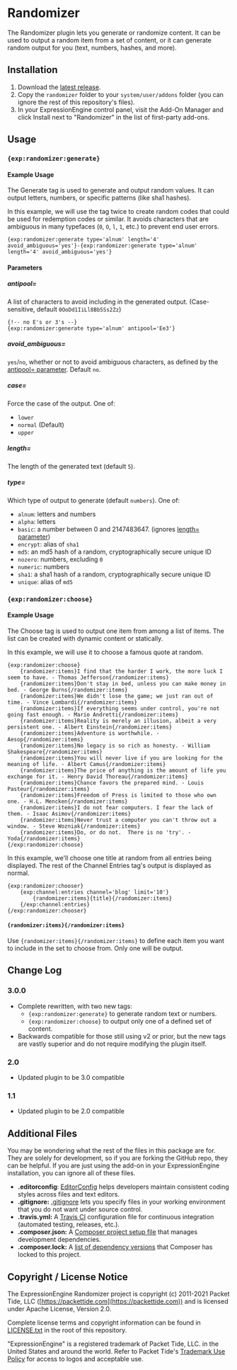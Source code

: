 # Randomizer

The Randomizer plugin lets you generate or randomize content. It can be used to output a random item from a set of content, or it can generate random output for you (text, numbers, hashes, and more).

## Installation

1. Download the [latest release](https://github.com/EllisLab/Randomizer/releases/latest).
2. Copy the `randomizer` folder to your `system/user/addons` folder (you can ignore the rest of this repository's files).
3. In your ExpressionEngine control panel, visit the Add-On Manager and click Install next to "Randomizer" in the list of first-party add-ons.

## Usage

### `{exp:randomizer:generate}`

#### Example Usage

The Generate tag is used to generate and output random values. It can output letters, numbers, or specific patterns (like sha1 hashes).

In this example, we will use the tag twice to create random codes that could be used for redemption codes or similar. It avoids characters that are ambiguous in many typefaces (`0`, `O`, `l`, `1`, etc.) to prevent end user errors.

```
{exp:randomizer:generate type='alnum' length='4' avoid_ambiguous='yes'}-{exp:randomizer:generate type='alnum' length='4' avoid_ambiguous='yes'}

```

#### Parameters

##### antipool=

A list of characters to avoid including in the generated output. (Case-sensitive, default `0OoDd1IiLl8Bb5Ss2Zz`)

```
{!-- no E's or 3's --}
{exp:randomizer:generate type='alnum' antipool='Ee3'}
```

##### avoid_ambiguous=

`yes`/`no`, whether or not to avoid ambiguous characters, as defined by the [antipool= parameter](#antipool). Default `no`.

##### case=

Force the case of the output. One of:

- `lower`
- `normal` (Default)
- `upper`

##### length=

The length of the generated text (default `5`).

##### type=

Which type of output to generate (default `numbers`). One of:

- `alnum`: letters and numbers
- `alpha`: letters
- `basic`: a number between 0 and 2147483647. (ignores [length= parameter](#length))
- `encrypt`: alias of `sha1`
- `md5`: an md5 hash of a random, cryptographically secure unique ID 
- `nozero`: numbers, excluding `0`
- `numeric`: numbers
- `sha1`: a sha1 hash of a random, cryptographically secure unique ID
- `unique`: alias of `md5`

### `{exp:randomizer:choose}`

#### Example Usage

The Choose tag is used to output one item from among a list of items. The list can be created with dynamic content or statically.

In this example, we will use it to choose a famous quote at random.

```
{exp:randomizer:choose}
	{randomizer:items}I find that the harder I work, the more luck I seem to have. - Thomas Jefferson{/randomizer:items}
	{randomizer:items}Don't stay in bed, unless you can make money in bed. - George Burns{/randomizer:items}
	{randomizer:items}We didn't lose the game; we just ran out of time. - Vince Lombardi{/randomizer:items}
	{randomizer:items}If everything seems under control, you're not going fast enough. - Mario Andretti{/randomizer:items}
	{randomizer:items}Reality is merely an illusion, albeit a very persistent one. - Albert Einstein{/randomizer:items}
	{randomizer:items}Adventure is worthwhile. - Aesop{/randomizer:items}
	{randomizer:items}No legacy is so rich as honesty. - William Shakespeare{/randomizer:items}
	{randomizer:items}You will never live if you are looking for the meaning of life. - Albert Camus{/randomizer:items}
	{randomizer:items}The price of anything is the amount of life you exchange for it. - Henry David Thoreau{/randomizer:items}
	{randomizer:items}Chance favors the prepared mind. - Louis Pasteur{/randomizer:items}
	{randomizer:items}Freedom of Press is limited to those who own one. - H.L. Mencken{/randomizer:items}
	{randomizer:items}I do not fear computers. I fear the lack of them. - Isaac Asimov{/randomizer:items}
	{randomizer:items}Never trust a computer you can't throw out a window. - Steve Wozniak{/randomizer:items}
	{randomizer:items}Do, or do not.  There is no 'try'. - Yoda{/randomizer:items}
{/exp:randomizer:choose}
```

In this example, we'll choose one title at random from all entries being displayed. The rest of the Channel Entries tag's output is displayed as normal.

```
{exp:randomizer:chooser}
    {exp:channel:entries channel='blog' limit='10'}
        {randomizer:items}{title}{/randomizer:items}
    {/exp:channel:entries}
{/exp:randomizer:chooser}
```

#### `{randomizer:items}{/randomizer:items}`

Use `{randomizer:items}{/randomizer:items}` to define each item you want to include in the set to choose from. Only one will be output.

## Change Log

### 3.0.0

- Complete rewritten, with two new tags:
    - `{exp:randomizer:generate}` to generate random text or numbers.
    - `{exp:randomizer:choose}` to output only one of a defined set of content.
- Backwards compatible for those still using v2 or prior, but the new tags are vastly superior and do not require modifying the plugin itself.

### 2.0

- Updated plugin to be 3.0 compatible

### 1.1

- Updated plugin to be 2.0 compatible


## Additional Files

You may be wondering what the rest of the files in this package are for. They are solely for development, so if you are forking the GitHub repo, they can be helpful. If you are just using the add-on in your ExpressionEngine installation, you can ignore all of these files.

- **.editorconfig**: [EditorConfig](http://editorconfig.org) helps developers maintain consistent coding styles across files and text editors.
- **.gitignore:** [.gitignore](https://git-scm.com/docs/gitignore) lets you specify files in your working environment that you do not want under source control.
- **.travis.yml:** A [Travis CI](https://travis-ci.org) configuration file for continuous integration (automated testing, releases, etc.).
- **.composer.json:** A [Composer project setup file](https://getcomposer.org/doc/01-basic-usage.md) that manages development dependencies.
- **.composer.lock:** A [list of dependency versions](https://getcomposer.org/doc/01-basic-usage.md#composer-lock-the-lock-file) that Composer has locked to this project.

## Copyright / License Notice

The ExpressionEngine Randomizer project is copyright (c) 2011-2021 Packet Tide, LLC ([https://packettide.com](https://packettide.com)) and is licensed under Apache License, Version 2.0.

Complete license terms and copyright information can be found in [LICENSE.txt](LICENSE.txt) in the root of this repository.

"ExpressionEngine" is a registered trademark of Packet Tide, LLC. in the United States and around the world. Refer to Packet Tide's [Trademark Use Policy](https://expressionengine.com/about/trademark-use-policy) for access to logos and acceptable use.
